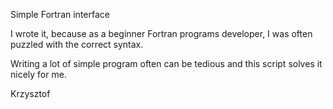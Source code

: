 Simple Fortran interface

I wrote it, because as a beginner Fortran programs developer, I was often
puzzled with the correct syntax.

Writing a lot of simple program often can be tedious and this script solves it
nicely for me.

Krzysztof

